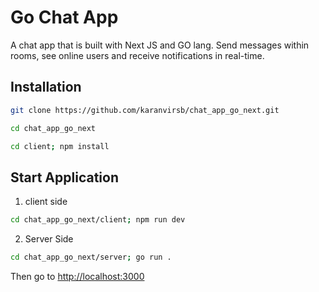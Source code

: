 # Go Chat App

A chat app that is built with Next JS and GO lang. Send messages within rooms, see online users and receive notifications in real-time.

## Installation

```bash
git clone https://github.com/karanvirsb/chat_app_go_next.git
```

```bash
cd chat_app_go_next
```

```bash
cd client; npm install
```

## Start Application 

1. client side
```bash
cd chat_app_go_next/client; npm run dev 
```

2. Server Side

```bash
cd chat_app_go_next/server; go run .
```

Then go to [http://localhost:3000](http://localhost:3000)
